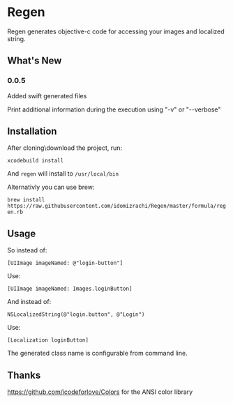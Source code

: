# Regen
Regen generates objective-c code for accessing your images and localized string.

## What's New
### 0.0.5
Added swift generated files

Print additional information during the execution using "-v" or "--verbose"

## Installation

After cloning\download the project, run:

`xcodebuild install`

And `regen` will install to `/usr/local/bin`

Alternativly you can use brew:

`brew install https://raw.githubusercontent.com/idomizrachi/Regen/master/formula/regen.rb`

## Usage

So instead of:

`[UIImage imageNamed: @"login-button"]`

Use:

`[UIImage imageNamed: Images.loginButton]`

And instead of:

`NSLocalizedString(@"login.button", @"Login")`

Use:

`[Localization loginButton]`


The generated class name is configurable from command line.


## Thanks
https://github.com/icodeforlove/Colors for the ANSI color library
